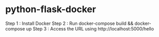# python-flask-docker

Step 1 : Install Docker
Step 2 : Run docker-compose build && docker-compose up
Step 3 : Access the URL using http://localhost:5000/hello
